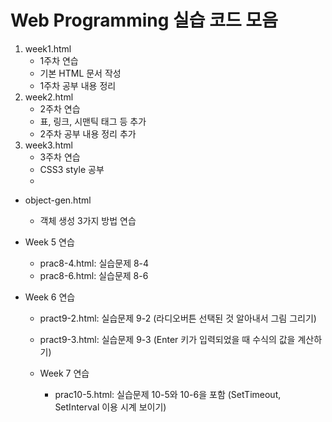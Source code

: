 # Web Programming 실습 코드 모음

1. week1.html
   - 1주차 연습
   - 기본 HTML 문서 작성
   - 1주차 공부 내용 정리
2. week2.html
   - 2주차 연습
   - 표, 링크, 시맨틱 태그 등 추가
   - 2주차 공부 내용 정리 추가
3. week3.html
   - 3주차 연습
   - CSS3 style 공부
   - 

- object-gen.html
  - 객체 생성 3가지 방법 연습

- Week 5 연습
  - prac8-4.html: 실습문제 8-4
  - prac8-6.html: 실습문제 8-6

- Week 6 연습
  - pract9-2.html: 실습문제 9-2 (라디오버튼 선택된 것 알아내서 그림 그리기)
  - pract9-3.html: 실습문제 9-3 (Enter 키가 입력되었을 때 수식의 값을 계산하기)
 
  - Week 7 연습
    - prac10-5.html: 실습문제 10-5와 10-6을 포함 (SetTimeout, SetInterval 이용 시계 보이기)
